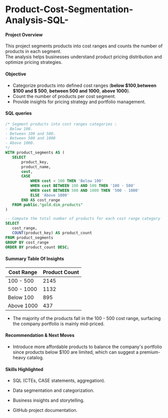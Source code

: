 # Product-Cost-Segmentation-Analysis-SQL-
#### Project Overview
This project segments products into cost ranges and counts the number of products in each segment.  
The analysis helps businesses understand product pricing distribution and optimize pricing strategies.
#### Objective
- Categorize products into defined cost ranges (**below $100**,**between $100 and $ 500**, **between 500 and 1000**, **above 1000**).
- Count the number of products per cost segment.
- Provide insights for pricing strategy and portfolio management.

#### SQL queries
 ```sql
/* Segment products into cost ranges categories :
- Below 100.
- Between 100 and 500.
- Between 500 and 1000
- Above 1000.
*/
WITH product_segments AS (
    SELECT 
        product_key,
        product_name,
        cost,
        CASE 
            WHEN cost < 100 THEN 'Below 100'
            WHEN cost BETWEEN 100 AND 500 THEN '100 - 500'
            WHEN cost BETWEEN 500 AND 1000 THEN '500 - 1000'
            ELSE 'Above 1000'
        END AS cost_range
    FROM public."gold.dim_products"
)

-- Compute the total number of products for each cost range category 
SELECT 
    cost_range,
    COUNT(product_key) AS product_count
FROM product_segments
GROUP BY cost_range
ORDER BY product_count DESC;
 ```
#### Summary Table Of Insights
| Cost Range | Product Count |
| ---------- | ------------- |
| 100 - 500  | 2145          |
| 500 - 1000 | 1132          |
| Below 100  | 895           |
| Above 1000 | 437           |
- The majority of the products fall in the 100 - 500 cost range, surfacing the company portfolio is mainly mid-priced.


#### Recommendation & Next Moves
  - Introduce more affordable products to balance the company's portfolio since products below $100 are limited, which can suggest a premium-heavy catalog.
#### Skills Highlighted


- SQL (CTEs, CASE statements, aggregation).

- Data segmentation and categorization.

- Business insights and storytelling.

- GitHub project documentation.


